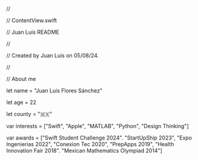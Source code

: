 //

//  ContentView.swift

//  Juan Luis README

//

//  Created by Juan Luis on 05/08/24.

//



// About me



let name = "Juan Luis Flores Sánchez"

let age = 22

let county = "🇲🇽"

var interests = ["Swift", "Apple", "MATLAB", "Python", "Design Thinking"]

var awards = ["Swift Student Challenge 2024". "StartUpShip 2023", "Expo Ingenierias 2022", "Conexion Tec 2020", "PrepApps 2019", "Health Innovation Fair 2018". "Mexican Mathematics Olympiad 2014"]
